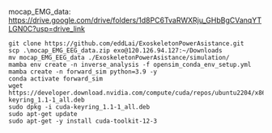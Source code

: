 mocap_EMG_data: https://drive.google.com/drive/folders/1d8PC6TvaRWXRju_GHbBgCVanqYTLGN0C?usp=drive_link


```
git clone https://github.com/eddLai/ExoskeletonPowerAsistance.git
scp .\mocap_EMG_EEG_data.zip exo@120.126.94.127:~/Downloads
mv mocap_EMG_EEG_data ./ExoskeletonPowerAsistance/simulation/
mamba env create -n inverse_analysis -f opensim_conda_env_setup.yml
mamba create -n forward_sim python=3.9 -y
conda activate forward_sim
wget https://developer.download.nvidia.com/compute/cuda/repos/ubuntu2204/x86_64/cuda-keyring_1.1-1_all.deb
sudo dpkg -i cuda-keyring_1.1-1_all.deb
sudo apt-get update
sudo apt-get -y install cuda-toolkit-12-3

```
